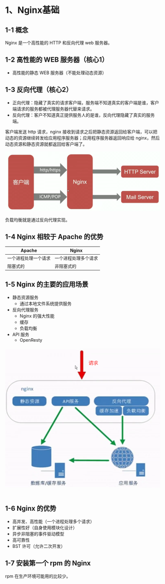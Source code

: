 # 1、Nginx基础

## 1-1 概念

Nginx 是一个高性能的 HTTP 和反向代理 web 服务器。

## 1-2 高性能的 WEB 服务器（核心1）

- 高性能的静态 WEB 服务器（不能处理动态资源）

## 1-3 反向代理（核心2）

- 正向代理：隐藏了真实的请求客户端，服务端不知道真实的客户端是谁，客户端请求的服务都被代理服务器代替来请求。
- 反向代理：客户不知道真正提供服务人的是谁，反向代理隐藏了真实的服务端。

客户端发送 http 请求，nginx 接收到请求之后把静态资源返回给客户端，可以把动态的资源继续转发给应用程序服务器；应用程序服务器返回响应给 nginx，然后动态资源和静态资源就都返回给客户端了。

![](./media/1.png)

负载均衡就是通过反向代理实现。

## 1-4 Nginx 相较于 Apache 的优势

| Apache               | Nginx                |
| -------------------- | -------------------- |
| 一个进程处理一个请求 | 一个进程处理多个请求 |
| 阻塞式的             | 非阻塞式的           |

## 1-5 Nginx 的主要的应用场景

- 静态资源服务
  - 通过本地文件系统提供服务
- 反向代理服务
  - Nginx 的强大性能
  - 缓存 
  - 负载均衡
- API 服务
  - OpenResty

<img src="./media/2.png" style="zoom:90%;" />



## 1-6 Nginx 的优势

- 高并发、高性能（一个进程处理多个请求）
- 扩展性好（自身使用模块化设计）
- 异步非阻塞的事件驱动模型
- 高可靠性
- BST 许可（允许二次开发）

## 1-7 安装第一个 rpm 的 Nginx

rpm 在生产环境可能用的比较少。
